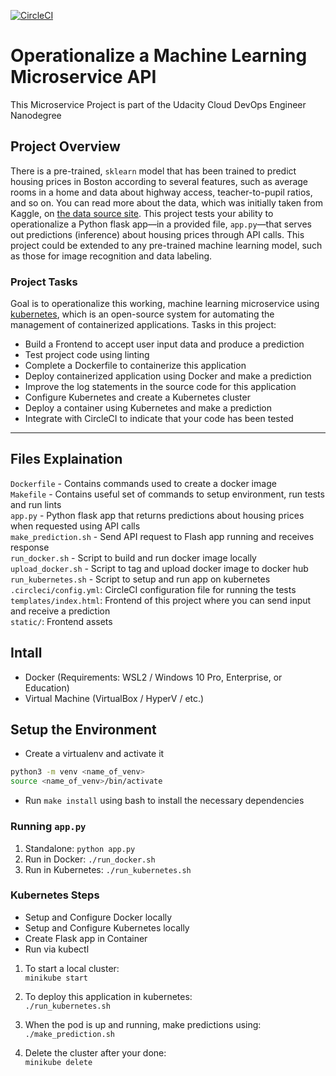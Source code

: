 [![CircleCI](https://circleci.com/gh/yuki528/machine-learning-Applications.svg?style=svg)](https://circleci.com/gh/yuki528/machine-learning-Applications)

# Operationalize a Machine Learning Microservice API

This Microservice Project is part of the Udacity Cloud DevOps Engineer Nanodegree



## Project Overview

There is a pre-trained, `sklearn` model that has been trained to predict housing prices in Boston according to several features, such as average rooms in a home and data about highway access, teacher-to-pupil ratios, and so on. You can read more about the data, which was initially taken from Kaggle, on [the data source site](https://www.kaggle.com/c/boston-housing). This project tests your ability to operationalize a Python flask app—in a provided file, `app.py`—that serves out predictions (inference) about housing prices through API calls. This project could be extended to any pre-trained machine learning model, such as those for image recognition and data labeling.

### Project Tasks

Goal is to operationalize this working, machine learning microservice using [kubernetes](https://kubernetes.io/), which is an open-source system for automating the management of containerized applications. Tasks in this project:
* Build a Frontend to accept user input data and produce a prediction
* Test project code using linting
* Complete a Dockerfile to containerize this application
* Deploy containerized application using Docker and make a prediction
* Improve the log statements in the source code for this application
* Configure Kubernetes and create a Kubernetes cluster
* Deploy a container using Kubernetes and make a prediction
* Integrate with CircleCI to indicate that your code has been tested

---
## Files Explaination

`Dockerfile` - Contains commands used to create a docker image  
`Makefile` - Contains useful set of commands to setup environment, run tests and run lints  
`app.py` - Python flask app that returns predictions about housing prices when requested using API calls  
`make_prediction.sh` - Send API request to Flash app running and receives response  
`run_docker.sh` - Script to build and run docker image locally  
`upload_docker.sh` - Script to tag and upload docker image to docker hub  
`run_kubernetes.sh` - Script to setup and run app on kubernetes  
`.circleci/config.yml`: CircleCI configuration file for running the tests  
`templates/index.html`: Frontend of this project where you can send input and receive a prediction  
`static/`: Frontend assets

## Intall

- Docker (Requirements: WSL2 / Windows 10 Pro, Enterprise, or Education)
- Virtual Machine (VirtualBox / HyperV / etc.)

## Setup the Environment

* Create a virtualenv and activate it

```bash
python3 -m venv <name_of_venv>
source <name_of_venv>/bin/activate
```

* Run `make install` using bash to install the necessary dependencies

### Running `app.py`

1. Standalone:  `python app.py`
2. Run in Docker:  `./run_docker.sh`
3. Run in Kubernetes:  `./run_kubernetes.sh`

### Kubernetes Steps

* Setup and Configure Docker locally
* Setup and Configure Kubernetes locally
* Create Flask app in Container
* Run via kubectl

1. To start a local cluster:  
`minikube start`

2. To deploy this application in kubernetes:  
`./run_kubernetes.sh`

3. When the pod is up and running, make predictions using:  
`./make_prediction.sh`

4. Delete the cluster after your done:  
`minikube delete`